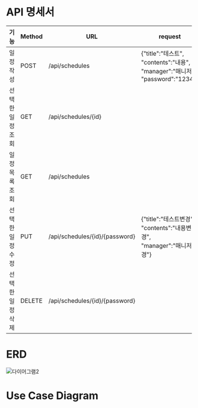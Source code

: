 # API 명세서
| 기능 | Method    | URL | request              |  response |
|----------|---------|-----|---------------------|---------------|
| 일정 작성 | POST | /api/schedules  | {"title":"테스트", <br/> "contents":"내용", <br/> "manager":"매니저", <br/> "password":"1234"}    | 비밀번호를 제외한 등록한 일정의 정보 |
| 선택한 일정 조회  | GET | /api/schedules/{id}  |     | 비밀번호를 제외한 선택한 일정의 정보 |
| 일정 목록 조회  | GET  | /api/schedules  |     | 비밀번호를 제외한 일정들의 목록 작성일기준 내림차순 |
| 선택한 일정 수정 | PUT | /api/schedules/{id}/{password} | {"title":"테스트변경", <br/> "contents":"내용변경", <br/> "manager":"매니저변경"} | 비밀번호가 맞다면 비밀번호를 제외한 수정된 정보 반환 |
| 선택한 일정 삭제   | DELETE |/api/schedules/{id}/{password} | |비밀번호가 맞다면 선택한 일정 삭제 |

# ERD

![다이어그램2](https://github.com/RebbitK/schedule/assets/154823447/cca75769-7162-4444-a49a-6a0215e28362)

# Use Case Diagram


